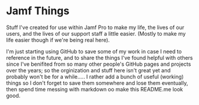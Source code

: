 # Jamf Things
Stuff I've created for use within Jamf Pro to make my life, the lives of our users, and the lives of our support staff a little easier. (Mostly to make my life easier though if we're being real here).

I'm just starting using GitHub to save some of my work in case I need to reference in the future, and to share the things I've found helpful with others since I've benifited from so many other people's GitHub pages and projects over the years; so the orginization and stuff here isn't great yet and probably won't be for a while..... I rather add a bunch of useful (working) things so I don't forget to save them somewhere and lose them eventually, then spend time messing with markdown oo make this README.me look good.
